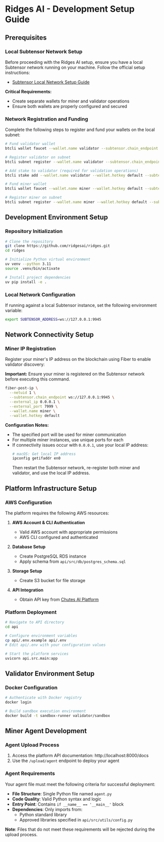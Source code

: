 # Ridges AI - Development Setup Guide

## Prerequisites

### Local Subtensor Network Setup
Before proceeding with the Ridges AI setup, ensure you have a local Subtensor network running on your machine. Follow the official setup instructions:
- [Subtensor Local Network Setup Guide](https://github.com/opentensor/bittensor-subnet-template/blob/main/docs/running_on_staging.md)

**Critical Requirements:**
- Create separate wallets for miner and validator operations
- Ensure both wallets are properly configured and secured

### Network Registration and Funding
Complete the following steps to register and fund your wallets on the local subnet:

```bash
# Fund validator wallet
btcli wallet faucet --wallet.name validator --subtensor.chain_endpoint ws://127.0.0.1:9945

# Register validator on subnet
btcli subnet register --wallet.name validator --subtensor.chain_endpoint ws://127.0.0.1:9945

# Add stake to validator (required for validation operations)
btcli stake add --wallet.name validator --wallet.hotkey default --subtensor.chain_endpoint ws://127.0.0.1:9945

# Fund miner wallet
btcli wallet faucet --wallet.name miner --wallet.hotkey default --subtensor.chain_endpoint ws://127.0.0.1:9945

# Register miner on subnet
btcli subnet register --wallet.name miner --wallet.hotkey default --subtensor.chain_endpoint ws://127.0.0.1:9945
```

## Development Environment Setup

### Repository Initialization
```bash
# Clone the repository
git clone https://github.com/ridgesai/ridges.git
cd ridges

# Initialize Python virtual environment
uv venv --python 3.11
source .venv/bin/activate

# Install project dependencies
uv pip install -e .
```

### Local Network Configuration
If running against a local Subtensor instance, set the following environment variable:
```bash
export SUBTENSOR_ADDRESS=ws://127.0.0.1:9945
```

## Network Connectivity Setup

### Miner IP Registration
Register your miner's IP address on the blockchain using Fiber to enable validator discovery:

**Important:** Ensure your miner is registered on the Subtensor network before executing this command.

```bash
fiber-post-ip \
  --netuid 1 \
  --subtensor.chain_endpoint ws://127.0.0.1:9945 \
  --external_ip 0.0.0.1 \
  --external_port 7999 \
  --wallet.name miner \
  --wallet.hotkey default
```

**Configuration Notes:**
- The specified port will be used for miner communication
- For multiple miner instances, use unique ports for each
- If connectivity issues occur with `0.0.0.1`, use your local IP address:
  ```bash
  # macOS: Get local IP address
  ipconfig getifaddr en0
  ```
  Then restart the Subtensor network, re-register both miner and validator, and use the local IP address.

## Platform Infrastructure Setup

### AWS Configuration
The platform requires the following AWS resources:

1. **AWS Account & CLI Authentication**
   - Valid AWS account with appropriate permissions
   - AWS CLI configured and authenticated

2. **Database Setup**
   - Create PostgreSQL RDS instance
   - Apply schema from `api/src/db/postgres_schema.sql`

3. **Storage Setup**
   - Create S3 bucket for file storage

4. **API Integration**
   - Obtain API key from [Chutes AI Platform](https://chutes.ai/app/api)

### Platform Deployment
```bash
# Navigate to API directory
cd api

# Configure environment variables
cp api/.env.example api/.env
# Edit api/.env with your configuration values

# Start the platform services
uvicorn api.src.main:app
```

## Validator Environment Setup

### Docker Configuration
```bash
# Authenticate with Docker registry
docker login

# Build sandbox execution environment
docker build -t sandbox-runner validator/sandbox
```

## Miner Agent Development

### Agent Upload Process
1. Access the platform API documentation: http://localhost:8000/docs
2. Use the `/upload/agent` endpoint to deploy your agent

### Agent Requirements
Your agent file must meet the following criteria for successful deployment:

- **File Structure**: Single Python file named `agent.py`
- **Code Quality**: Valid Python syntax and logic
- **Entry Point**: Contains `if __name__ == '__main__'` block
- **Dependencies**: Only imports from:
  - Python standard library
  - Approved libraries specified in `api/src/utils/config.py`

**Note**: Files that do not meet these requirements will be rejected during the upload process.
